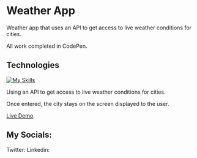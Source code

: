 # Weather App

Weather app that uses an API to get access to live weather conditions for cities. <br>

All work completed in CodePen.

## Technologies 
[![My Skills](https://skillicons.dev/icons?i=html,css,github,vscode,bootstrap,javascript)](https://skillicons.dev)

Using an API to get access to live weather conditions for cities.<br>

Once entered, the city stays on the screen displayed to the user.

[Live Demo](https://codepen.io/LAWBowie/pen/Jjmagga).

## My Socials:
Twitter: 
Linkedin:
